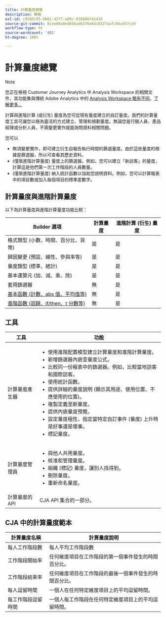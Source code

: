 ```yaml
---
title: 計算量度總覽
description: 瞭解
exl-id: c9205c95-8b01-4177-a89c-038886f41d3d
source-git-commit: 8cee89a8ed656ad6376e64c8327aa7c94a937ce9
workflow-type: ht
source-wordcount: '481'
ht-degree: 100%

---
```


# 計算量度總覽

>[!NOTE]
>
>您正在檢視 Customer Journey Analytics 中 Analysis Workspace 的相關文件，其功能集與傳統 Adobe Analytics 中的 [Analysis Workspace 略有不同](https://experienceleague.adobe.com/docs/analytics/analyze/analysis-workspace/home.html?lang=zh-Hant)。[了解更多...](/help/getting-started/cja-aa.md)

計算與進階計算 (或衍生) 量度為您可從現有量度建立的自訂量度。我們的計算量度工具可讓您以極為靈活的方式建立、管理和規劃量度。無論您是行銷人員、產品經理或分析人員，不需變更實作就能詢問資料相關問題。

您可以

* 無須變更實作，即可建立衍生自報告執行時間的篩選量度。由於這些量度的根據是篩選器，所以可查看其歷史資料。
* (僅限進階計算量度) 量度上的篩選器。例如，您可以建立「新訪客」的量度，計算這是他們第一次工作階段的人員數量。
* (僅限進階計算量度) 納入統計函數以協助您說明資料。例如，您可以計算報表中的項目數或加入每個項目的標準差數字。

## 計算量度與進階計算量度

以下為計算量度與進階計算量度功能比較：

| Builder 選項 | 計算量度 | 進階計算 (衍生) 量度 |
|---|---|---|
| 格式類型 (小數、時間、百分比、貨幣) | 是 | 是 |
| 歸因變更 (預設、線性、參與率等) | 是 | 是 |
| 量度類型 (標準、總計) | 是 | 是 |
| 基本運算元 (加、減、乘、除) | 是 | 是 |
| 套用篩選器 | 無 | 是 |
| [基本函數 (計數、abs 值、平均值等)](/help/components/calc-metrics/cm-functions.md) | 無 | 是 |
| [進階函數 (迴歸、if/then、t 分數等)](/help/components/calc-metrics/cm-adv-functions.md) | 無 | 是 |

## 工具

| 工具 | 功能 |
|--- |--- |
| 計算量度產生器 | <ul><li>使用進階配置模型建立計算量度和進階計算量度。</li><li>新增篩選器內嵌至量度公式。</li><li>比較同一份報表中的篩選器。例如，比較當地訪客和國際訪客。</li><li>使用統計函數。</li><li> 提供詳細的量度說明 (顯示其用途、使用位置、不應使用的位置)。</li><li>複製定義至新量度。</li><li>提供內嵌量度預覽。</li><li>設定量度極性，指定當特定自訂事件 (量度) 上升時是好事還是壞事。</li><li>標記量度。</li></ul> |
| 計算量度管理員 | <ul><li>與他人共用量度。</li><li>核准和管理量度。</li><li>組織 (標記) 量度，讓別人找得到。</li><li>刪除量度。</li><li>重新命名量度。</li></ul> |
| 計算量度的 API | CJA API 集合的一部分。 |

## CJA 中的計算量度範本

| 計算量度名稱 | 計算量度說明 |
| --- | --- |
| 每人工作階段數 | 每人平均工作階段數 |
| 工作階段開始率 | 任何維度項目在工作階段的第一個事件發生的時間百分比。 |
| 工作階段結束率 | 任何維度項目在工作階段的最後一個事件發生的時間百分比。 |
| 每人逗留時間 | 一個人在任何特定維度項目上的平均逗留時間。 |
| 每工作階段逗留時間 | 一個人每工作階段在任何特定維度項目上的平均逗留時間。 |
